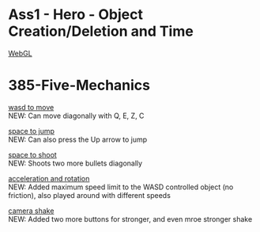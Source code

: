 # Ass1 - Hero - Object Creation/Deletion and Time

[WebGL](https://awesomeedl.github.io/385-Projects/Assignment1/)

# 385-Five-Mechanics

[wasd to move](https://awesomeedl.github.io/385-Projects/Five-mechanics/wasd/)  
NEW: Can move diagonally with Q, E, Z, C  

[space to jump](https://awesomeedl.github.io/385-Projects/Five-mechanics/Space-to-jump)  
NEW: Can also press the Up arrow to jump  

[space to shoot](https://awesomeedl.github.io/385-Projects/Five-mechanics/Space-to-shoot)  
NEW: Shoots two more bullets diagonally  

[acceleration and rotation](https://awesomeedl.github.io/385-Projects/Five-mechanics/accelerate-rotate)  
NEW: Added maximum speed limit to the WASD controlled object (no friction), also played around with different speeds

[camera shake](https://awesomeedl.github.io/385-Projects/Five-mechanics/camera-shake)  
NEW: Added two more buttons for stronger, and even mroe stronger shake
